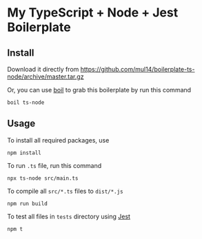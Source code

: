 # My TypeScript + Node + Jest Boilerplate

## Install

Download it directly from https://github.com/mul14/boilerplate-ts-node/archive/master.tar.gz

Or, you can use [boil](https://github.com/mul14/boil) to grab this boilerplate by run this command

```
boil ts-node
```

## Usage

To install all required packages, use

```
npm install
```

To run `.ts` file, run this command

```
npx ts-node src/main.ts
```

To compile all `src/*.ts` files to `dist/*.js`

```
npm run build
```

To test all files in `tests` directory using [Jest](https://jestjs.io)

```
npm t
```
